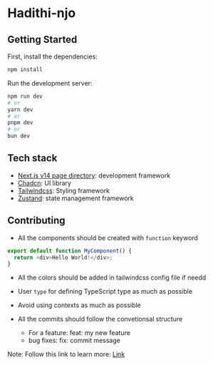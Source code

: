 # Hadithi-njo

## Getting Started

First, install the dependencies:

```bash
npm install
```

Run the development server:

```bash
npm run dev
# or
yarn dev
# or
pnpm dev
# or
bun dev
```

## Tech stack

- [Next.js v14 page directory](https://nextjs.org/docs): development framework
- [Chadcn](https://ui.shadcn.com/): UI library
- [Tailwindcss](https://tailwindcss.com/docs/installation): Styling framework
- [Zustand](https://docs.pmnd.rs/zustand/getting-started/introduction): state management framework

## Contributing

- All the components should be created with `function` keyword

```js
export default function MyComponent() {
  return <div>Hello World!</div>;
}
```

- All the colors should be added in tailwindcss config file if needd
- User `type` for defining TypeScript type as much as possible
- Avoid using contexts as much as possible
- All the commits should follow the convetionsal structure

  - For a feature: feat: my new feature
  - bug fixes: fix: commit message

Note: Follow this link to learn more: [Link](https://www.conventionalcommits.org/en/v1.0.0/)
